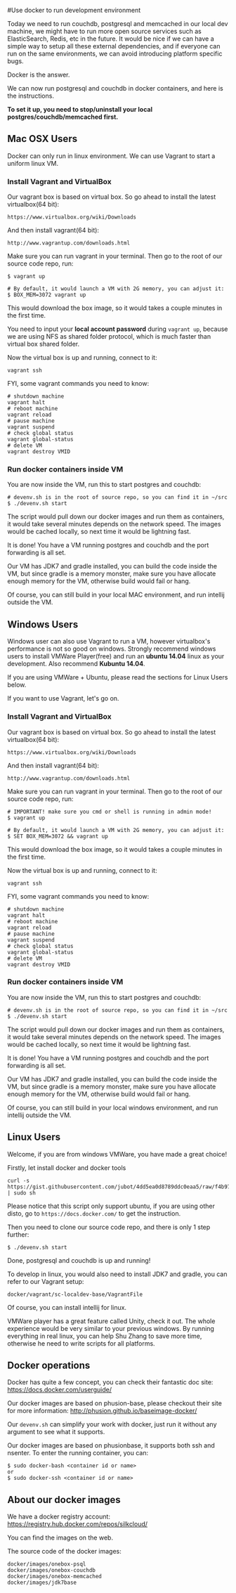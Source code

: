 #Use docker to run development environment

Today we need to run couchdb, postgresql and memcached in our local dev machine, we might have to run more open source services such as ElasticSearch, Redis, etc in the future. It would be nice if we can have a simple way to setup all these external dependencies, and if everyone can run on the same environments, we can avoid introducing platform specific bugs.

Docker is the answer.

We can now run postgresql and couchdb in docker containers, and here is the instructions.

**To set it up, you need to stop/uninstall your local postgres/couchdb/memcached first.**

## Mac OSX Users

Docker can only run in linux environment. We can use Vagrant to start a uniform linux VM.

### Install Vagrant and VirtualBox

Our vagrant box is based on virtual box. So go ahead to install the latest virtualbox(64 bit):

```
https://www.virtualbox.org/wiki/Downloads
```

And then install vagrant(64 bit):

```
http://www.vagrantup.com/downloads.html
```

Make sure you can run vagrant in your terminal. Then go to the root of our source code repo, run:
```
$ vagrant up

# By default, it would launch a VM with 2G memory, you can adjust it:
$ BOX_MEM=3072 vagrant up
```

This would download the box image, so it would takes a couple minutes in the first time.

You need to input your **local account password** during `vagrant up`, because we are using NFS as shared folder protocol, which is much faster than virtual box shared folder.

Now the virtual box is up and running, connect to it:
```
vagrant ssh
```

FYI, some vagrant commands you need to know:
```
# shutdown machine
vagrant halt
# reboot machine
vagrant reload
# pause machine
vagrant suspend
# check global status
vagrant global-status
# delete VM
vagrant destroy VMID
```

### Run docker containers inside VM

You are now inside the VM, run this to start postgres and couchdb:
```
# devenv.sh is in the root of source repo, so you can find it in ~/src
$ ./devenv.sh start
```

The script would pull down our docker images and run them as containers, it would take several minutes depends on the network speed. The images would be cached locally, so next time it would be lightning fast.

It is done! You have a VM running postgres and couchdb and the port forwarding is all set.

Our VM has JDK7 and gradle installed, you can build the code inside the VM, but since gradle is a memory monster, make sure you have allocate enough memory for the VM, otherwise build would fail or hang.

Of course, you can still build in your local MAC environment, and run intellij outside the VM.


## Windows Users

Windows user can also use Vagrant to run a VM, however virtualbox's performance is not so good on windows. Strongly recommend windows users to install VMWare Player(free) and run an **ubuntu 14.04** linux as your development. Also recommend **Kubuntu 14.04**.

If you are using VMWare + Ubuntu, please read the sections for Linux Users below.

If you want to use Vagrant, let's go on.

### Install Vagrant and VirtualBox

Our vagrant box is based on virtual box. So go ahead to install the latest virtualbox(64 bit):

```
https://www.virtualbox.org/wiki/Downloads
```

And then install vagrant(64 bit):

```
http://www.vagrantup.com/downloads.html
```

Make sure you can run vagrant in your terminal. Then go to the root of our source code repo, run:
```
# IMPORTANT! make sure you cmd or shell is running in admin mode!
$ vagrant up

# By default, it would launch a VM with 2G memory, you can adjust it:
$ SET BOX_MEM=3072 && vagrant up
```

This would download the box image, so it would takes a couple minutes in the first time.

Now the virtual box is up and running, connect to it:
```
vagrant ssh
```

FYI, some vagrant commands you need to know:
```
# shutdown machine
vagrant halt
# reboot machine
vagrant reload
# pause machine
vagrant suspend
# check global status
vagrant global-status
# delete VM
vagrant destroy VMID
```

### Run docker containers inside VM

You are now inside the VM, run this to start postgres and couchdb:
```
# devenv.sh is in the root of source repo, so you can find it in ~/src
$ ./devenv.sh start
```

The script would pull down our docker images and run them as containers, it would take several minutes depends on the network speed. The images would be cached locally, so next time it would be lightning fast.

It is done! You have a VM running postgres and couchdb and the port forwarding is all set.

Our VM has JDK7 and gradle installed, you can build the code inside the VM, but since gradle is a memory monster, make sure you have allocate enough memory for the VM, otherwise build would fail or hang.

Of course, you can still build in your local windows environment, and run intellij outside the VM.


## Linux Users

Welcome, if you are from windows VMWare, you have made a great choice!

Firstly, let install docker and docker tools
```
curl -s https://gist.githubusercontent.com/jubot/4dd5ea0d8789ddc0eaa5/raw/f4b979c342f69ebc93c5835a7680241e4bebcd86/installdocker.sh | sudo sh
```

Please notice that this script only support ubuntu, if you are using other disto, go to `https://docs.docker.com/` to get the instruction.

Then you need to clone our source code repo, and there is only 1 step further:
```
$ ./devenv.sh start
```

Done, postgresql and couchdb is up and running!

To develop in linux, you would also need to install JDK7 and gradle, you can refer to our Vagrant setup:
```
docker/vagrant/sc-localdev-base/VagrantFile
```

Of course, you can install intellij for linux.

VMWare player has a great feature called Unity, check it out. The whole experience would be very similar to your previous windows. By running everything in real linux, you can help Shu Zhang to save more time, otherwise he need to write scripts for all platforms.

## Docker operations

Docker has quite a few concept, you can check their fantastic doc site: https://docs.docker.com/userguide/

Our docker images are based on phusion-base, please checkout their site for more information: http://phusion.github.io/baseimage-docker/

Our `devenv.sh` can simplify your work with docker, just run it without any argument to see what it supports.

Our docker images are based on phusionbase, it supports both ssh and nsenter. To enter the running container, you can:
```
$ sudo docker-bash <container id or name>
or
$ sudo docker-ssh <container id or name>
```

## About our docker images

We have a docker registry account: https://registry.hub.docker.com/repos/silkcloud/

You can find the images on the web.

The source code of the docker images:
```
docker/images/onebox-psql
docker/images/onebox-couchdb
docker/images/onebox-memcached
docker/images/jdk7base
```
